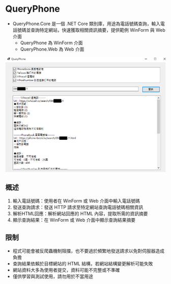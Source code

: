 # QueryPhone

- QueryPhone.Core 是一個 .NET Core 類別庫，用途為電話號碼查詢，輸入電話號碼並查詢特定網站，快速獲取相關資訊摘要，提供範例 WinForm 與 Web 介面
  - QueryPhone 為 WinForm 介面
  - QueryPhone.Web 為 Web 介面

![](screenshot.png)

## 概述

1. 輸入電話號碼：使用者在 WinForm 或 Web 介面中輸入電話號碼
2. 發送查詢請求：發送 HTTP 請求至特定網站查詢電話號碼相關資訊
3. 解析HTML回應：解析網站回應的 HTML 內容，提取所需的資訊摘要
4. 顯示查詢結果：在 WinForm 或 Web 介面中顯示查詢結果摘要


## 限制

- 程式可能會被反爬蟲機制阻擋，也不要過於頻繁地發送請求以免對伺服器造成負擔
- 查詢結果依賴於目標網站的 HTML 結構，若網站結構變更解析可能失敗
- 網站資料大多為使用者提交，資料可能不完整或不準確
- 僅供學習與測試使用，請勿用於不當用途
